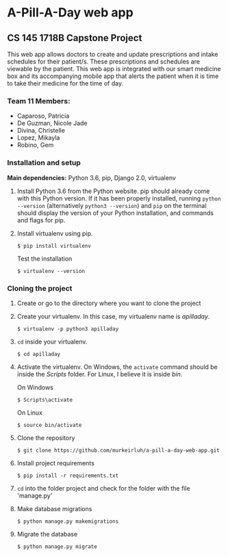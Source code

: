 # A-Pill-A-Day web app
## CS 145 1718B Capstone Project
This web app allows doctors to create and update prescriptions and intake schedules for their patient/s. These prescriptions and schedules are viewable by the patient. This web app is integrated with our smart medicine box and its accompanying mobile app that alerts the patient when it is time to take their medicine for the time of day.

### Team 11 Members:
- Caparoso, Patricia
- De Guzman, Nicole Jade
- Divina, Christelle
- Lopez, Mikayla
- Robino, Gem

### Installation and setup

**Main dependencies:** Python 3.6, pip, Django 2.0, virtualenv

1. Install Python 3.6 from the Python website. pip should already come with this Python version. If it has been properly installed, running `python --version` (alternatively `python3 --version`) and `pip`  on the terminal should display the version of your Python installation, and commands and flags for pip.

2.  Install virtualenv using pip.
    
    `$ pip install virtualenv`

    Test the installation
    
    `$ virtualenv --version`

### Cloning the project
1. Create or go to the directory where you want to clone the project

2. Create your virtualenv. In this case, my virtualenv name is _apilladay_.
    
    `$ virtualenv -p python3 apilladay`

3. `cd` inside your virtualenv.
    
    `$ cd apilladay`

4. Activate the virtualenv. On Windows, the `activate` command should be inside the _Scripts_ folder. For Linux, I believe it is inside _bin_.
	
	On Windows

    `$ Scripts\activate`

    On Linux

    `$ source bin/activate`

5. Clone the repository
    
	`$ git clone https://github.com/murkeirluh/a-pill-a-day-web-app.git`

6. Install project requirements
    
    `$ pip install -r requirements.txt`

7. `cd` into the folder project and check for the folder with the file 'manage.py'

8. Make database migrations
    
    `$ python manage.py makemigrations`

9. Migrate the database
    
    `$ python manage.py migrate`
